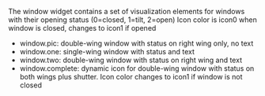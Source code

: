 The window widget contains a set of visualization elements for windows with their opening status (0=closed, 1=tilt, 2=open)
Icon color is icon0 when window is closed, changes to icon1 if opened

- window.pic: double-wing window with status on right wing only, no text
- window.one: single-wing window with status and text
- window.two: double-wing window with status on right wing  and text
- window.complete: dynamic icon for double-wing window with status on both wings plus shutter. Icon color changes to icon1 if window is not closed
